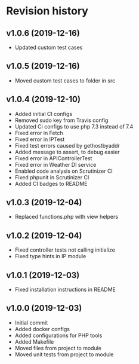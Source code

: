 Revision history
=================================



v1.0.6 (2019-12-16)
---------------------------------
* Updated custom test cases



v1.0.5 (2019-12-16)
---------------------------------
* Moved custom test cases to folder in src



v1.0.4 (2019-12-10)
---------------------------------
* Added initial CI configs
* Removed sudo key from Travis config
* Updated Ci configs to use php 7.3 instead of 7.4
* Fixed error in Fetch
* Fixed error in IPTest
* Fixed test errors caused by gethostbyaddr
* Added message to assert, to debug easier
* Fixed error in APIControllerTest
* Fixed error in Weather DI service
* Enabled code analysis on Scrutinizer CI
* Fixed phpunit in Scrutinizer CI
* Added CI badges to README



v1.0.3 (2019-12-04)
---------------------------------
* Replaced functions.php with view helpers



v1.0.2 (2019-12-04)
---------------------------------
* Fixed controller tests not calling initialize
* Fixed type hints in IP module



v1.0.1 (2019-12-03)
---------------------------------
* Fixed installation instructions in README



v1.0.0 (2019-12-03)
---------------------------------
* Initial commit
* Added docker configs
* Added configurations for PHP tools
* Added Makefile
* Moved files from project to module
* Moved unit tests from project to module
